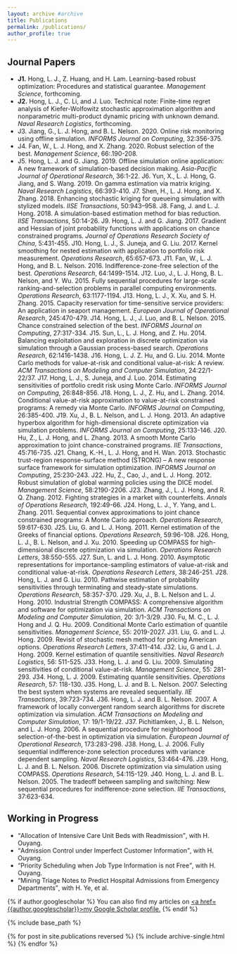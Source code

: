```yaml
---
layout: archive #archive
title: Publications
permalink: /publications/
author_profile: true
---
```


## Journal Papers

* **J1.** Hong, L. J., Z. Huang, and H. Lam.  Learning-based robust optimization: Procedures and statistical guarantee. _Management Science_, forthcoming.
* **J2.** Hong, L. J., C. Li, and J. Luo. Technical note: Finite-time regret analysis of Kiefer-Wolfowitz stochastic approximation algorithm and nonparametric multi-product dynamic pricing with unknown demand. _Naval Research Logistics_, forthcoming.
* J3. Jiang, G., L. J. Hong, and B. L. Nelson.  2020. Online risk monitoring using offline simulation. _INFORMS Journal on Computing_, 32:356-375.
* J4. Fan, W., L. J. Hong, and X. Zhang. 2020. Robust selection of the best. _Management Science_, 66:.190-208.
* J5. Hong, L. J. and G. Jiang. 2019. Offline simulation online application: A new framework of simulation-based decision making. _Asia-Pacific Journal of Operational Research_, 36:1-22.
J6. Yun, X., L. J. Hong, G. Jiang, and S. Wang. 2019. On gamma estimation via matrix kriging. _Naval Research Logistics_, 66:393-410.
J7. Shen, H., L. J. Hong, and X. Zhang. 2018. Enhancing stochastic kriging for queueing simulation with stylized models. _IISE Transactions_, 50:943–958.
J8. Fang, J. and L. J. Hong. 2018. A simulation-based estimation method for bias reduction. _IISE Transactions_, 50:14-26.
J9. Hong, L. J. and G. Jiang. 2017. Gradient and Hessian of joint probability functions with applications on chance constrained programs. _Journal of Operations Research Society of China_, 5:431-455.
J10. Hong, L. J., S. Juneja, and G. Liu. 2017. Kernel smoothing for nested estimation with application to portfolio risk measurement. _Operations Research_, 65:657-673. 
J11. Fan, W., L.  J.  Hong, and B. L.  Nelson.  2016.  Indifference-zone-free selection of the best. _Operations Research_, 64:1499-1514.
J12. Luo, J., L. J. Hong, B. L. Nelson, and Y. Wu. 2015. Fully sequential procedures for large-scale ranking-and-selection problems in parallel computing environments. _Operations Research_, 63:1177-1194.
J13. Hong, L. J., X. Xu, and S. H. Zhang. 2015. Capacity reservation for time-sensitive service providers: An application in seaport management. _European Journal of Operational Research_, 245:470-479.
J14. Hong, L. J., J. Luo, and B. L. Nelson. 2015. Chance constrained selection of the best. _INFORMS Journal on Computing_, 27:317-334.
J15. Sun, L., L. J. Hong, and Z. Hu. 2014. Balancing exploitation and exploration in discrete optimization via simulation through a Gaussian process-based search. _Operations Research_, 62:1416-1438.
J16. Hong, L. J. Z. Hu, and G. Liu. 2014. Monte Carlo methods for value-at-risk and conditional value-at-risk: A review. _ACM Transactions on Modeling and Computer Simulation_, 24:22/1-22/37.
J17. Hong, L. J., S. Juneja, and J. Luo. 2014. Estimating sensitivities of portfolio credit risk using Monte Carlo. _INFORMS Journal on Computing_, 26:848-856.
J18. Hong, L. J., Z. Hu, and L. Zhang. 2014. Conditional value-at-risk approximation to value-at-risk constrained programs: A remedy via Monte Carlo. _INFORMS Journal on Computing_, 26:385-400.
J19. Xu, J., B. L. Nelson, and L. J. Hong. 2013. An adaptive hyperbox algorithm for high-dimensional discrete optimization via simulation problems. _INFORMS Journal on Computing_, 25:133-146.
J20. Hu, Z., L. J. Hong, and L. Zhang. 2013. A smooth Monte Carlo approximation to joint chance-constrained programs. _IIE Transactions_, 45:716-735.
J21. Chang, K.-H., L. J. Hong, and H. Wan. 2013. Stochastic trust-region response-surface method (STRONG) – A new response surface framework for simulation optimization. _INFORMS Journal on Computing_, 25:230-243.
J22. Hu, Z., Cao, J., and L. J. Hong. 2012. Robust simulation of global warming policies using the DICE model. _Management Science_, 58:2190-2206.
J23.   Zhang, J., L. J. Hong, and R. Q. Zhang. 2012. Fighting strategies in a market with counterfeits.
_Annals of Operations Research_, 192:49-66.
J24. Hong, L. J., Y. Yang, and L. Zhang. 2011. Sequential convex approximations to joint chance constrained programs: A Monte Carlo approach. _Operations Research_, 59:617-630.
J25. Liu, G. and L. J. Hong. 2011. Kernel estimation of the Greeks of financial options. _Operations Research_, 59:96-108.
J26. Hong, L. J., B. L. Nelson, and J. Xu. 2010. Speeding up COMPASS for high-dimensional discrete optimization via simulation. _Operations Research Letters_, 38:550-555.
J27. Sun, L. and L. J. Hong. 2010. Asymptotic representations for importance-sampling estimators of value-at-risk and conditional value-at-risk. _Operations Research Letters_, 38:246-251.
J28.   Hong, L. J. and G. Liu. 2010. Pathwise estimation of probability sensitivities through terminating and steady-state simulations. _Operations Research_, 58:357-370.
J29. Xu, J., B. L. Nelson and L. J. Hong. 2010. Industrial Strength COMPASS: A comprehensive algorithm and software for optimization via simulation. _ACM Transactions on Modeling and Computer Simulation_, 20: 3/1-3/29.
J30. Fu, M. C., L. J. Hong and J. Q. Hu. 2009. Conditional Monte Carlo estimation of quantile sensitivities. _Management Science_, 55: 2019-2027.
J31.   Liu, G. and L. J. Hong. 2009. Revisit of stochastic mesh method for pricing American options. _Operations Research Letters_, 37:411-414.
J32. Liu, G and L. J. Hong. 2009. Kernel estimation of quantile sensitivities. _Naval Research Logistics_, 56: 511-525.
J33. Hong, L. J. and G. Liu. 2009. Simulating sensitivities of conditional value-at-risk. _Management Science_, 55: 281-293.
J34.   Hong, L. J. 2009. Estimating quantile sensitivities. _Operations Research_, 57: 118-130.
J35. Hong, L. J. and B. L. Nelson. 2007. Selecting the best system when systems are revealed sequentially. _IIE Transactions_, 39:723-734.
J36. Hong, L. J. and B. L. Nelson. 2007. A framework of locally convergent random search algorithms for discrete optimization via simulation. _ACM Transactions on Modeling and Computer Simulation_, 17: 19/1-19/22.
J37. Pichitlamken, J., B. L. Nelson, and L. J. Hong. 2006. A sequential procedure for neighborhood selection-of-the-best in optimization via simulation. _European Journal of Operational Research_, 173:283-298.
J38. Hong, L. J. 2006. Fully sequential indifference-zone selection procedures with variance dependent sampling. _Naval Research Logistics_, 53:464-476.
J39.   Hong, L. J. and B. L.  Nelson. 2006.  Discrete optimization via simulation using COMPASS.
_Operations Research_, 54:115-129.
J40. Hong, L. J. and B. L. Nelson. 2005. The tradeoff between sampling and switching: New sequential procedures for indifference-zone selection.  _IIE Transactions_, 37:623-634.


## Working in Progress

* <q>Allocation of Intensive Care Unit Beds with Readmission</q>, with H. Ouyang.
* <q>Admission Control under Imperfect Customer Information</q>, with H. Ouyang.
* <q>Priority Scheduling when Job Type Information is not Free</q>, with H. Ouyang.
* <q>Mining Triage Notes to Predict Hospital Admissions from Emergency Departments</q>, with H. Ye, et al.

<!---
<ol start="9">
    <li><q>Allocation of Intensive Care Unit Beds with Readmission</q>, with H. Ouyang.</li>
    <li><q>Admission Control under Imperfect Customer Information</q>, with H. Ouyang.</li>
    <li><q>Priority Scheduling when Job Type Information is not Free</q>, with H. Ouyang.</li>
    <li><q>Mining Triage Notes to Predict Hospital Admissions from Emergency Departments</q>, with H. Ye, et al.</li>
</ol>
--->

{% if author.googlescholar %}
  You can also find my articles on <u><a href=</q>{{author.googlescholar}}</q>>my Google Scholar profile</a>.</u>
{% endif %}

{% include base_path %}

{% for post in site.publications reversed %}
  {% include archive-single.html %}
{% endfor %}
